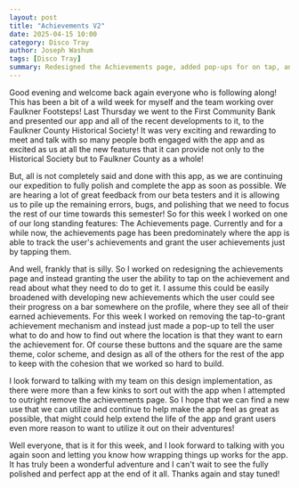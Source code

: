 ```yaml
---
layout: post
title: "Achievements V2"
date: 2025-04-15 10:00
category: Disco Tray
author: Joseph Washum
tags: [Disco Tray]
summary: Redesigned the Achievements page, added pop-ups for on tap, and more !
---
```

Good evening and welcome back again everyone who is following along! This has been a bit of a wild week for myself and the team working over Faulkner Footsteps! Last Thursday we went to the First Community Bank and presented our app and all of the recent developments to it, to the Faulkner County Historical Society! It was very exciting and rewarding to meet and talk with so many people both engaged with the app and as excited as us at all the new features that it can provide not only to the Historical Society but to Faulkner County as a whole!

But, all is not completely said and done with this app, as we are continuing our expedition to fully polish and complete the app as soon as possible. We are hearing a lot of great feedback from our beta testers and it is allowing us to pile up the remaining errors, bugs, and polishing that we need to focus the rest of our time towards this semester! So for this week I worked on one of our long standing features: The Achievements page. Currently and for a while now, the achievements page has been predominately where the app is able to track the user's achievements and grant the user achievements just by tapping them.

And well, frankly that is silly. So I worked on redesigning the achievements page and instead granting the user the ability to tap on the achievement and read about what they need to do to get it. I assume this could be easily broadened with developing new achievements which the user could see their progress on a bar somewhere on the profile, where they see all of their earned achievements. For this week I worked on removing the tap-to-grant achievement mechanism and instead just made a pop-up to tell the user what to do and how to find out where the location is that they want to earn the achievement for. Of course these buttons and the square are the same theme, color scheme, and design as all of the others for the rest of the app to keep with the cohesion that we worked so hard to build.

I look forward to talking with my team on this design implementation, as there were more than a few kinks to sort out with the app when I attempted to outright remove the achievements page. So I hope that we can find a new use that we can utilize and continue to help make the app feel as great as possible, that might could help extend the life of the app and grant users even more reason to want to utilize it out on their adventures!

Well everyone, that is it for this week, and I look forward to talking with you again soon and letting you know how wrapping things up works for the app. It has truly been a wonderful adventure and I can't wait to see the fully polished and perfect app at the end of it all. Thanks again and stay tuned!